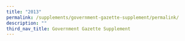 ```yaml
---
title: "2013"
permalink: /supplements/government-gazette-supplement/permalink/
description: ""
third_nav_title: Government Gazette Supplement
---
```

